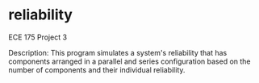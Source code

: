 # reliability
ECE 175 Project 3

Description: This program simulates a system's reliability that has components arranged in a parallel and series configuration based on the number of components and their individual reliability. 
